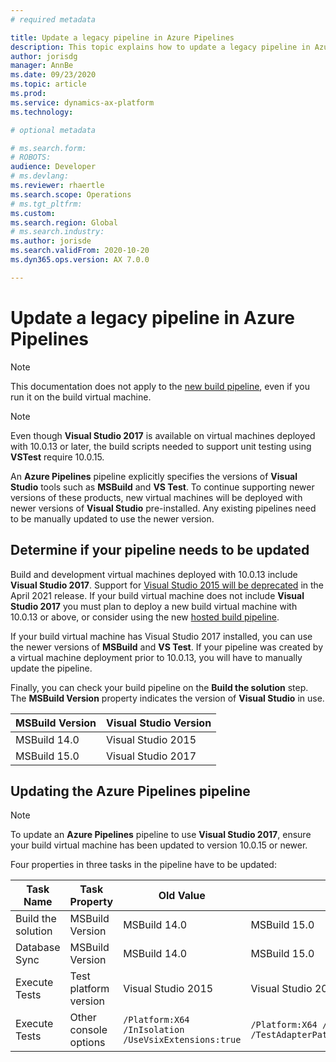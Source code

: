 ```yaml
---
# required metadata

title: Update a legacy pipeline in Azure Pipelines
description: This topic explains how to update a legacy pipeline in Azure Pipelines to use a newer version of Visual Studio.
author: jorisdg
manager: AnnBe
ms.date: 09/23/2020
ms.topic: article
ms.prod: 
ms.service: dynamics-ax-platform
ms.technology: 

# optional metadata

# ms.search.form: 
# ROBOTS: 
audience: Developer
# ms.devlang: 
ms.reviewer: rhaertle
ms.search.scope: Operations
# ms.tgt_pltfrm: 
ms.custom:
ms.search.region: Global
# ms.search.industry: 
ms.author: jorisde
ms.search.validFrom: 2020-10-20
ms.dyn365.ops.version: AX 7.0.0

---
```


# Update a legacy pipeline in Azure Pipelines

> [!NOTE]
> This documentation does not apply to the [new build pipeline](hosted-build-automation.md), even if you run it on the build virtual machine.

> [!NOTE]
> Even though **Visual Studio 2017** is available on virtual machines deployed with 10.0.13 or later, the build scripts needed to support unit testing using **VSTest** require 10.0.15.

An **Azure Pipelines** pipeline explicitly specifies the versions of **Visual Studio** tools such as **MSBuild** and **VS Test**. To continue supporting newer versions of these products, new virtual machines will be deployed with newer versions of **Visual Studio** pre-installed. Any existing pipelines need to be manually updated to use the newer version.

## Determine if your pipeline needs to be updated

Build and development virtual machines deployed with 10.0.13 include **Visual Studio 2017**. Support for [Visual Studio 2015 will be deprecated](../get-started/removed-deprecated-features-platform-updates.md#platform-updates-for-version-10011-of-finance-and-operations-apps) in the April 2021 release. If your build virtual machine does not include **Visual Studio 2017** you must plan to deploy a new build virtual machine with 10.0.13 or above, or consider using the new [hosted build pipeline](hosted-build-automation.md).

If your build virtual machine has Visual Studio 2017 installed, you can use the newer versions of **MSBuild** and **VS Test**. If your pipeline was created by a virtual machine deployment prior to 10.0.13, you will have to manually update the pipeline.

Finally, you can check your build pipeline on the **Build the solution** step. The **MSBuild Version** property indicates the version of **Visual Studio** in use.

| MSBuild Version | Visual Studio Version |
|---|---|
| MSBuild 14.0 | Visual Studio 2015 |
| MSBuild 15.0 | Visual Studio 2017 |

## Updating the Azure Pipelines pipeline

> [!NOTE]
> To update an **Azure Pipelines** pipeline to use **Visual Studio 2017**, ensure your build virtual machine has been updated to version 10.0.15 or newer.

Four properties in three tasks in the pipeline have to be updated:

| Task Name | Task Property | Old Value | New Value|
| --- | --- | --- | ---|
| Build the solution | MSBuild Version | MSBuild 14.0 | MSBuild 15.0 |
| Database Sync | MSBuild Version | MSBuild 14.0 | MSBuild 15.0 |
| Execute Tests | Test platform version | Visual Studio 2015 | Visual Studio 2017 |
| Execute Tests | Other console options | `/Platform:X64 /InIsolation /UseVsixExtensions:true` | `/Platform:X64 /InIsolation /TestAdapterPath:"$(VsixExtensionFolder)"` |
